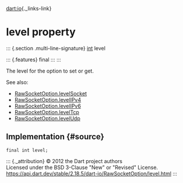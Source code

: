[dart:io](../../dart-io/dart-io-library){._links-link}

level property
==============

::: {.section .multi-line-signature}
[int](../../dart-core/int-class) level

::: {.features}
final
:::
:::

The level for the option to set or get.

See also:

-   [RawSocketOption.levelSocket](levelsocket)
-   [RawSocketOption.levelIPv4](levelipv4)
-   [RawSocketOption.levelIPv6](levelipv6)
-   [RawSocketOption.levelTcp](leveltcp)
-   [RawSocketOption.levelUdp](leveludp)

Implementation {#source}
--------------

``` {.language-dart data-language="dart"}
final int level;
```

::: {._attribution}
© 2012 the Dart project authors\
Licensed under the BSD 3-Clause \"New\" or \"Revised\" License.\
<https://api.dart.dev/stable/2.18.5/dart-io/RawSocketOption/level.html>
:::
